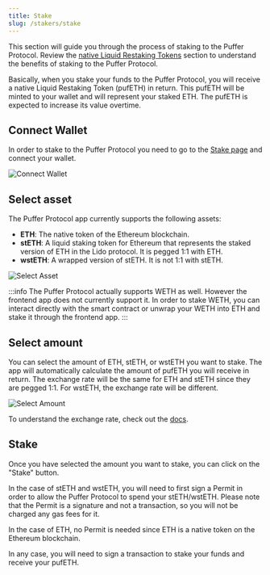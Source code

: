 ```yaml
---
title: Stake
slug: /stakers/stake
---
```


This section will guide you through the process of staking to the Puffer Protocol. Review the [native Liquid Restaking Tokens](/protocol/nlrt) section to understand the benefits of staking to the Puffer Protocol.

Basically, when you stake your funds to the Puffer Protocol, you will receive a native Liquid Restaking Token (pufETH) in return. This pufETH will be minted to your wallet and will represent your staked ETH. The pufETH is expected to increase its value overtime.

## Connect Wallet

In order to stake to the Puffer Protocol you need to go to the [Stake page](https://app.puffer.fi/stake) and connect your wallet.

![Connect Wallet](/img/stake/connect_wallet.png)

## Select asset

The Puffer Protocol app currently supports the following assets:

- **ETH**: The native token of the Ethereum blockchain.
- **stETH**: A liquid staking token for Ethereum that represents the staked version of ETH in the Lido protocol. It is pegged 1:1 with ETH.
- **wstETH**: A wrapped version of stETH. It is not 1:1 with stETH.

![Select Asset](/img/stake/select_asset.png)

:::info
The Puffer Protocol actually supports WETH as well. However the frontend app does not currently support it. In order to stake WETH, you can interact directly with the smart contract or unwrap your WETH into ETH and stake it through the frontend app.
:::

## Select amount

You can select the amount of ETH, stETH, or wstETH you want to stake. The app will automatically calculate the amount of pufETH you will receive in return. The exchange rate will be the same for ETH and stETH since they are pegged 1:1. For wstETH, the exchange rate will be different.

![Select Amount](/img/stake/select_amount.png)

To understand the exchange rate, check out the [docs](/protocol/nlrt#calculating-the-conversion-rate).

## Stake

Once you have selected the amount you want to stake, you can click on the "Stake" button.

In the case of stETH and wstETH, you will need to first sign a Permit in order to allow the Puffer Protocol to spend your stETH/wstETH. Please note that the Permit is a signature and not a transaction, so you will not be charged any gas fees for it.

In the case of ETH, no Permit is needed since ETH is a native token on the Ethereum blockchain.

In any case, you will need to sign a transaction to stake your funds and receive your pufETH.
